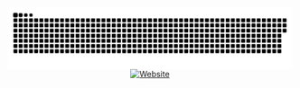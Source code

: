 <!-- # 💻 Tech Stack:
![C#](https://img.shields.io/badge/c%23-%23239120.svg?style=for-the-badge&logo=csharp&logoColor=white) ![JavaScript](https://img.shields.io/badge/javascript-%23323330.svg?style=for-the-badge&logo=javascript&logoColor=%23F7DF1E) ![Java](https://img.shields.io/badge/java-%23ED8B00.svg?style=for-the-badge&logo=openjdk&logoColor=white) ![HTML5](https://img.shields.io/badge/html5-%23E34F26.svg?style=for-the-badge&logo=html5&logoColor=white) ![PHP](https://img.shields.io/badge/php-%23777BB4.svg?style=for-the-badge&logo=php&logoColor=white) ![CSS3](https://img.shields.io/badge/css3-%231572B6.svg?style=for-the-badge&logo=css3&logoColor=white) ![PowerShell](https://img.shields.io/badge/PowerShell-%235391FE.svg?style=for-the-badge&logo=powershell&logoColor=white) ![LaTeX](https://img.shields.io/badge/latex-%23008080.svg?style=for-the-badge&logo=latex&logoColor=white) ![TypeScript](https://img.shields.io/badge/typescript-%23007ACC.svg?style=for-the-badge&logo=typescript&logoColor=white) ![MySQL](https://img.shields.io/badge/mysql-4479A1.svg?style=for-the-badge&logo=mysql&logoColor=white) ![Angular](https://img.shields.io/badge/angular-%23DD0031.svg?style=for-the-badge&logo=angular&logoColor=white) ![JavaFX](https://img.shields.io/badge/javafx-%23FF0000.svg?style=for-the-badge&logo=javafx&logoColor=white) ![Ionic](https://img.shields.io/badge/Ionic-%233880FF.svg?style=for-the-badge&logo=Ionic&logoColor=white) ![NodeJS](https://img.shields.io/badge/node.js-6DA55F?style=for-the-badge&logo=node.js&logoColor=white) ![Git](https://img.shields.io/badge/git-%23F05033.svg?style=for-the-badge&logo=git&logoColor=white) ![GitHub](https://img.shields.io/badge/github-%23121011.svg?style=for-the-badge&logo=github&logoColor=white) ![Adobe Premiere Pro](https://img.shields.io/badge/Adobe%20Premiere%20Pro-9999FF.svg?style=for-the-badge&logo=Adobe%20Premiere%20Pro&logoColor=white)
 ![Adobe After Effects](https://img.shields.io/badge/Adobe%20After%20Effects-9999FF.svg?style=for-the-badge&logo=Adobe%20After%20Effects&logoColor=white) ![Adobe Illustrator](https://img.shields.io/badge/adobe%20illustrator-%23FF9A00.svg?style=for-the-badge&logo=adobe%20illustrator&logoColor=white) ![Adobe Photoshop](https://img.shields.io/badge/adobe%20photoshop-%2331A8FF.svg?style=for-the-badge&logo=adobe%20photoshop&logoColor=white) ![Blender](https://img.shields.io/badge/blender-%23F5792A.svg?style=for-the-badge&logo=blender&logoColor=white) ![Markdown](https://img.shields.io/badge/markdown-%23000000.svg?style=for-the-badge&logo=markdown&logoColor=white) ![Bootstrap](https://img.shields.io/badge/bootstrap-%238511FA.svg?style=for-the-badge&logo=bootstrap&logoColor=white) ![Firebase](https://img.shields.io/badge/firebase-%23039BE5.svg?style=for-the-badge&logo=firebase) ![P5js](https://img.shields.io/badge/p5.js-ED225D?style=for-the-badge&logo=p5.js&logoColor=FFFFFF) ![Octave](https://img.shields.io/badge/OCTAVE-darkblue?style=for-the-badge&logo=octave&logoColor=fcd683) ![Postgres](https://img.shields.io/badge/postgres-%23316192.svg?style=for-the-badge&logo=postgresql&logoColor=white) ![Docker](https://img.shields.io/badge/docker-%230db7ed.svg?style=for-the-badge&logo=docker&logoColor=white) ![Ruby](https://img.shields.io/badge/ruby-%23CC342D.svg?style=for-the-badge&logo=ruby&logoColor=white)

 # 📊 GitHub Stats:
![](https://github-readme-stats.vercel.app/api?username=t8ne&theme=dark&hide_border=false&include_all_commits=true&count_private=false)<br/>
![](https://github-readme-streak-stats.herokuapp.com/?user=t8ne&theme=dark&hide_border=false)<br/>
![](https://github-readme-stats.vercel.app/api/top-langs/?username=t8ne&theme=dark&hide_border=false&include_all_commits=true&count_private=false&layout=compact)

 ### 🔝 Top Contributed Repo![](https://github-contributor-stats.vercel.app/api?username=t8ne&limit=5&theme=dark&combine_all_yearly_contributions=true)

---
[![](https://visitcount.itsvg.in/api?id=t8ne&icon=5&color=12)](https://visitcount.itsvg.in)

Proudly created with GPRM ( https://gprm.itsvg.in ) -->

<img align="center" src=".github\media\snake.svg" alt="Snake animation" />

<!--
<div align="center">
  <img src="https://komarev.com/ghpvc/?username=t8ne&color=grey&style=for-the-badge&label=Views%3A" alt="Views">
</div>
-->

<div align="center">
  <a href="https://t8ne.github.io" target="_blank">
    <img src="https://img.shields.io/badge/Website-black?style=for-the-badge" alt="Website">
  </a>
</div>

